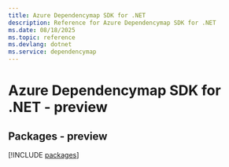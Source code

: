 ```yaml
---
title: Azure Dependencymap SDK for .NET
description: Reference for Azure Dependencymap SDK for .NET
ms.date: 08/18/2025
ms.topic: reference
ms.devlang: dotnet
ms.service: dependencymap
---
```

# Azure Dependencymap SDK for .NET - preview
## Packages - preview
[!INCLUDE [packages](dependencymap-index.md)]